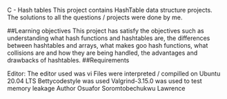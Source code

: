C - Hash tables
This project contains HashTable data structure projects. The solutions to all the questions / projects were done by me.

##Learning objectives This project has satisfy the objectives such as understanding what hash functions and hashtables are, the differences between hashtables and arrays, what makes goo hash functions, what collisions are and how they are being handled, the advantages and drawbacks of hashtables. ##Requirements

Editor: The editor used was vi
Files were interpreted / compilled on Ubuntu 20.04 LTS
Bettycodestyle was used
Valgrind-3.15.0 was used to test memory leakage
Author
Osuafor Soromtobechukwu Lawrence
